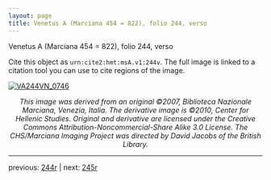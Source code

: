 ```yaml
---
layout: page
title: Venetus A (Marciana 454 = 822), folio 244, verso
---
```


Venetus A (Marciana 454 = 822), folio 244, verso

Cite this object as `urn:cite2:hmt:msA.v1:244v`.  The full image is linked to a citation tool you can use to cite regions of the image.

[![VA244VN_0746](http://www.homermultitext.org/iipsrv?IIIF=/project/homer/pyramidal/deepzoom/hmt/vaimg/2017a/VA244VN_0746.tif/full/800,/0/default.jpg)](http://www.homermultitext.org/ict2/?urn=urn:cite2:hmt:vaimg.2017a:VA244VN_0746) 

<p style="text-align: center; font-style: italic;">This image was derived from an original ©2007, Biblioteca Nazionale Marciana, Venezia, Italia. The derivative image is ©2010, Center for Hellenic Studies. Original and derivative are licensed under the Creative Commons Attribution-Noncommercial-Share Alike 3.0 License. The CHS/Marciana Imaging Project was directed by David Jacobs of the British Library.</p>

---

previous: [244r](../244r/) | next: [245r](../245r/)